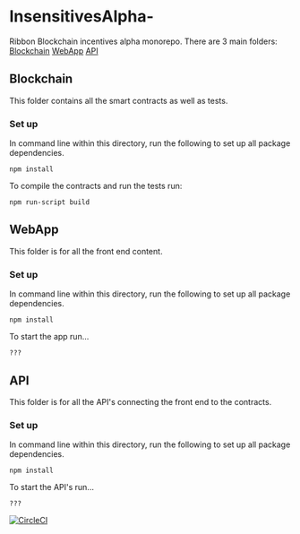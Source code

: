 # InsensitivesAlpha-
Ribbon Blockchain incentives alpha monorepo.
There are 3 main folders:
[Blockchain](#blockchain)
[WebApp](#webapp)
[API](#api)

## Blockchain
This folder contains all the smart contracts as well as tests.

### Set up
In command line within this directory, run the following to set up all package dependencies. 
```
npm install
```
To compile the contracts and run the tests run:
```
npm run-script build
```

## WebApp
This folder is for all the front end content.

### Set up
In command line within this directory, run the following to set up all package dependencies. 
```
npm install
```
To start the app run...
```
???
```

## API
This folder is for all the API's connecting the front end to the contracts. 

### Set up
In command line within this directory, run the following to set up all package dependencies. 
```
npm install
```
To start the API's run...
```
???
```
[![CircleCI](https://circleci.com/gh/RibbonBlockchain/IncentivesAlpha/tree/master.svg?style=svg)](https://circleci.com/gh/RibbonBlockchain/IncentivesAlpha/tree/master)
